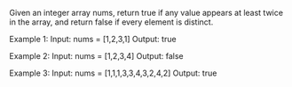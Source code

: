 Given an integer array nums, return true if any value appears at least twice in the array, and return false if every element is distinct.

Example 1:
    Input: nums = [1,2,3,1]
    Output: true

Example 2:
    Input: nums = [1,2,3,4]
    Output: false

Example 3:
    Input: nums = [1,1,1,3,3,4,3,2,4,2]
    Output: true